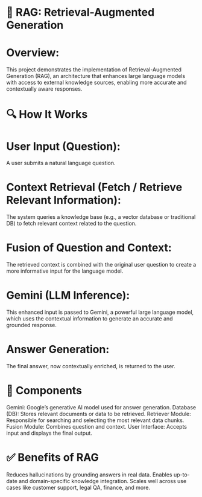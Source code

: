 # 🧠 RAG: Retrieval-Augmented Generation
# Overview:
This project demonstrates the implementation of Retrieval-Augmented Generation (RAG), an architecture that enhances large language models with access to external knowledge sources, enabling more accurate and contextually aware responses.

# 🔍 How It Works
# User Input (Question):
A user submits a natural language question.

# Context Retrieval (Fetch / Retrieve Relevant Information):
The system queries a knowledge base (e.g., a vector database or traditional DB) to fetch relevant context related to the question.

# Fusion of Question and Context:
The retrieved context is combined with the original user question to create a more informative input for the language model.

# Gemini (LLM Inference):
This enhanced input is passed to Gemini, a powerful large language model, which uses the contextual information to generate an accurate and grounded response.

# Answer Generation:
The final answer, now contextually enriched, is returned to the user.

# 🔗 Components
Gemini: Google’s generative AI model used for answer generation.
Database (DB): Stores relevant documents or data to be retrieved.
Retriever Module: Responsible for searching and selecting the most relevant data chunks.
Fusion Module: Combines question and context.
User Interface: Accepts input and displays the final output.

# ✅ Benefits of RAG
Reduces hallucinations by grounding answers in real data.
Enables up-to-date and domain-specific knowledge integration.
Scales well across use cases like customer support, legal QA, finance, and more.
